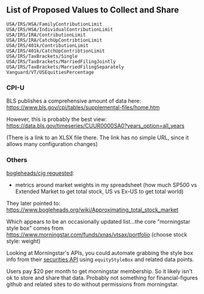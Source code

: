 ## List of Proposed Values to Collect and Share
```
USA/IRS/HSA/FamilyContributionLimit
USA/IRS/HSA/IndividualContributionLimit
USA/IRS/IRA/ContributionLimit
USA/IRS/IRA/CatchUpContribtionLimit
USA/IRS/401k/ContributionLimit
USA/IRS/401k/CatchUpContribtionLimit
USA/IRS/TaxBrackets/Single
USA/IRS/TaxBrackets/MarriedFilingJointly
USA/IRS/TaxBrackets/MarriedFilingSeparately
Vanguard/VT/USEquitiesPercentage
```

### CPI-U
BLS publishes a comprehensive amount of data here: https://www.bls.gov/cpi/tables/supplemental-files/home.htm

However, this is probably the best view: https://data.bls.gov/timeseries/CUUR0000SA0?years_option=all_years

(There is a link to an XLSX file there. The link has no simple URL, since it allows many configuration changes)

### Others


[bogleheads/cjg requested](https://www.bogleheads.org/forum/viewtopic.php?p=6929156#p6929156):
- metrics around market weights in my spreadsheet (how much SP500 vs Extended Market to get total stock, US vs Ex-US to get total world)

They later pointed to: https://www.bogleheads.org/wiki/Approximating_total_stock_market

Which appears to be an occasionally updated list...the core "morningstar style box" comes from https://www.morningstar.com/funds/xnas/vtsax/portfolio (choose stock style: weight)

Looking at Morningstar's APIs, you could automate grabbing the style box info from their [securities API](https://developer.morningstar.com/apis/investment-analysis/securities-us/overview) using `equityStyleBox` and related data points.

Users pay $20 per month to get morningstar membership. So it likely isn't ok to store and share that data. Probably not something for financial-figures github and related sites to do without permissions from morningstar.
